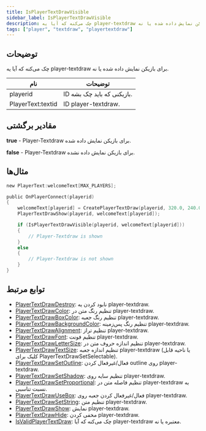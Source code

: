 ```yaml
---
title: IsPlayerTextDrawVisible
sidebar_label: IsPlayerTextDrawVisible
description: چک می‌کنه که آیا یه player-textdraw برای بازیکن نمایش داده شده یا نه.
tags: ["player", "textdraw", "playertextdraw"]
---
```


<VersionWarn version='omp v1.1.0.2612' />

## توضیحات

چک می‌کنه که آیا یه player-textdraw برای بازیکن نمایش داده شده یا نه.

| نام               | توضیحات                         |
| ----------------- | ------------------------------- |
| playerid          | ID بازیکنی که باید چک بشه.      |
| PlayerText:textid | ID player-textdraw.             |

## مقادیر برگشتی

**true** - Player-Textdraw برای بازیکن نمایش داده شده.

**false** - Player-Textdraw برای بازیکن نمایش داده نشده.

## مثال‌ها

```c
new PlayerText:welcomeText[MAX_PLAYERS];

public OnPlayerConnect(playerid)
{
    welcomeText[playerid] = CreatePlayerTextDraw(playerid, 320.0, 240.0, "Welcome to my OPEN.MP server");
    PlayerTextDrawShow(playerid, welcomeText[playerid]);

    if (IsPlayerTextDrawVisible(playerid, welcomeText[playerid]))
    {
        // Player-Textdraw is shown
    }
    else
    {
        // Player-Textdraw is not shown
    }
}
```

## توابع مرتبط

- [PlayerTextDrawDestroy](PlayerTextDrawDestroy): نابود کردن یه player-textdraw.
- [PlayerTextDrawColor](PlayerTextDrawColor): تنظیم رنگ متن در player-textdraw.
- [PlayerTextDrawBoxColor](PlayerTextDrawBoxColor): تنظیم رنگ جعبه player-textdraw.
- [PlayerTextDrawBackgroundColor](PlayerTextDrawBackgroundColor): تنظیم رنگ پس‌زمینه player-textdraw.
- [PlayerTextDrawAlignment](PlayerTextDrawAlignment): تنظیم تراز player-textdraw.
- [PlayerTextDrawFont](PlayerTextDrawFont): تنظیم فونت player-textdraw.
- [PlayerTextDrawLetterSize](PlayerTextDrawLetterSize): تنظیم اندازه حروف متن در player-textdraw.
- [PlayerTextDrawTextSize](PlayerTextDrawTextSize): تنظیم اندازه جعبه player-textdraw (یا ناحیه قابل کلیک برای PlayerTextDrawSetSelectable).
- [PlayerTextDrawSetOutline](PlayerTextDrawSetOutline): فعال/غیرفعال کردن outline روی player-textdraw.
- [PlayerTextDrawSetShadow](PlayerTextDrawSetShadow): تنظیم سایه روی player-textdraw.
- [PlayerTextDrawSetProportional](PlayerTextDrawSetProportional): تنظیم فاصله متن در player-textdraw به نسبت تناسبی.
- [PlayerTextDrawUseBox](PlayerTextDrawUseBox): فعال/غیرفعال کردن جعبه روی player-textdraw.
- [PlayerTextDrawSetString](PlayerTextDrawSetString): تنظیم متن player-textdraw.
- [PlayerTextDrawShow](PlayerTextDrawShow): نمایش player-textdraw.
- [PlayerTextDrawHide](PlayerTextDrawHide): مخفی کردن player-textdraw.
- [IsValidPlayerTextDraw](IsValidPlayerTextDraw): چک می‌کنه که آیا player-textdraw معتبره یا نه.